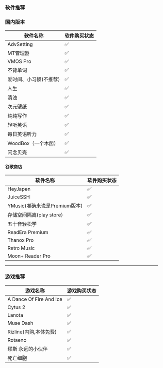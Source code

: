 ### 软件推荐
### 国内版本
| 软件名称          | 软件购买状态 |
|-------------------|--------------|
| AdvSetting           | ✅           |
| MT管理器         | ✅           |
| VMOS Pro           | ✅           |
| 不背单词 | ✅           |
| 爱时间、小习惯(不推荐) | ✅           |
| 人生   | ✅           |
| 清浊 | ✅           |
| 次元壁纸 | ✅           |
| 纯纯写作   | ✅           |
| 轻听英语 | ✅           |
| 每日英语听力 | ✅           |
| WoodBox（一个木函） | ✅           |
| 闪念贝壳 | ✅ |

#### 谷歌商店
| 软件名称          | 软件购买状态 |
|-------------------|--------------|
| HeyJapen           | ✅           |
| JuiceSSH | ✅           |
| YMusic(准确来说是Premium版本)          | ✅           |
| 存储空间隔离(play store)           | ✅           |
| 五十音轻松学 | ✅           |
| ReadEra Premium           | ✅           |
| Thanox Pro           | ✅           |
| Retro Music | ✅ |
| Moon+ Reader Pro | ✅ |

---
### 游戏推荐
| 游戏名称                  | 游戏购买状态 |
|---------------------------|--------------|
| A Dance Of Fire And Ice   | ✅           |
| Cytus 2                   | ✅           |
| Lanota                    | ✅           |
| Muse Dash                 | ✅           |
| Rizline(内购,本体免费)      | ✅           |
| Rotaeno                   | ✅           |
| 缪斯 永远的小伙伴            | ✅           |
| 死亡细胞                    | ✅           |